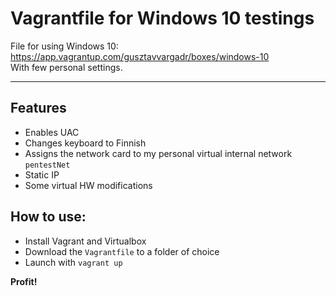 # Vagrantfile for Windows 10 testings

File for using Windows 10:  
https://app.vagrantup.com/gusztavvargadr/boxes/windows-10   
With few personal settings.

---
## Features

- Enables UAC
- Changes keyboard to Finnish
- Assigns the network card to my personal virtual internal network `pentestNet`
- Static IP
- Some virtual HW modifications
## How to use:

- Install Vagrant and Virtualbox
- Download the `Vagrantfile` to a folder of choice
- Launch with `vagrant up`

**Profit!**   